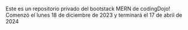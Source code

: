 Este es un repositorio privado del bootstack MERN de codingDojo!
Comenzó el lunes 18 de diciembre de 2023 y terminará el 17 de abril de 2024
